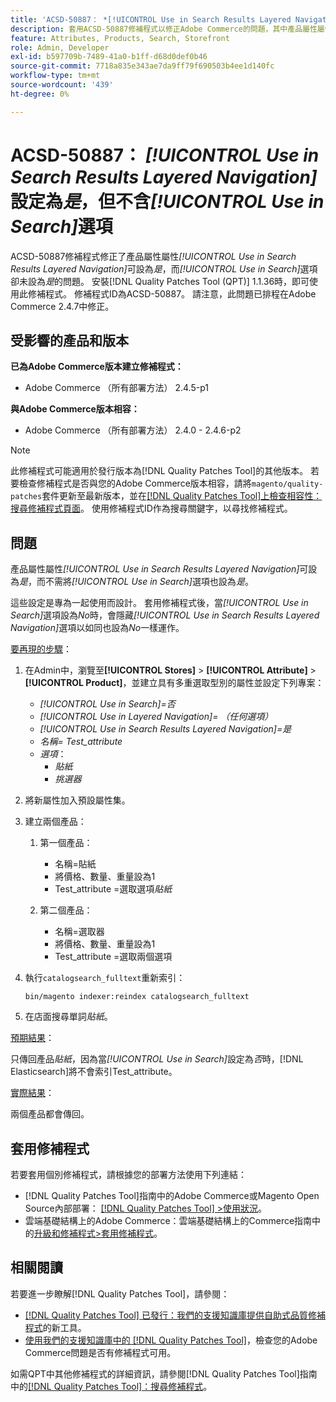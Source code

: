 ```yaml
---
title: 'ACSD-50887： *[!UICONTROL Use in Search Results Layered Navigation]*設定為Yes，不含*[!UICONTROL Use in Search]*選項'
description: 套用ACSD-50887修補程式以修正Adobe Commerce的問題，其中產品屬性屬性*[!UICONTROL Use in Search Results Layered Navigation]*可設為*Yes*，而*[!UICONTROL Use in Search]*選項也可設為*Yes*。
feature: Attributes, Products, Search, Storefront
role: Admin, Developer
exl-id: b597709b-7489-41a0-b1ff-d68d0def0b46
source-git-commit: 7718a835e343ae7da9ff79f690503b4ee1d140fc
workflow-type: tm+mt
source-wordcount: '439'
ht-degree: 0%

---
```


# ACSD-50887： *[!UICONTROL Use in Search Results Layered Navigation]*&#x200B;設定為&#x200B;*是*，但不含&#x200B;*[!UICONTROL Use in Search]*&#x200B;選項

ACSD-50887修補程式修正了產品屬性屬性&#x200B;*[!UICONTROL Use in Search Results Layered Navigation]*&#x200B;可設為&#x200B;*是*，而&#x200B;*[!UICONTROL Use in Search]*&#x200B;選項卻未設為&#x200B;*是*&#x200B;的問題。 安裝[!DNL Quality Patches Tool (QPT)] 1.1.36時，即可使用此修補程式。 修補程式ID為ACSD-50887。 請注意，此問題已排程在Adobe Commerce 2.4.7中修正。

## 受影響的產品和版本

**已為Adobe Commerce版本建立修補程式：**

* Adobe Commerce （所有部署方法） 2.4.5-p1

**與Adobe Commerce版本相容：**

* Adobe Commerce （所有部署方法） 2.4.0 - 2.4.6-p2

>[!NOTE]
>
>此修補程式可能適用於發行版本為[!DNL Quality Patches Tool]的其他版本。 若要檢查修補程式是否與您的Adobe Commerce版本相容，請將`magento/quality-patches`套件更新至最新版本，並在[[!DNL Quality Patches Tool]上檢查相容性：搜尋修補程式頁面](https://experienceleague.adobe.com/tools/commerce-quality-patches/index.html?lang=zh-Hant)。 使用修補程式ID作為搜尋關鍵字，以尋找修補程式。

## 問題

產品屬性屬性&#x200B;*[!UICONTROL Use in Search Results Layered Navigation]*&#x200B;可設為&#x200B;*是*，而不需將&#x200B;*[!UICONTROL Use in Search]*&#x200B;選項也設為&#x200B;*是*。

這些設定是專為一起使用而設計。 套用修補程式後，當&#x200B;*[!UICONTROL Use in Search]*&#x200B;選項設為&#x200B;*No*&#x200B;時，會隱藏&#x200B;*[!UICONTROL Use in Search Results Layered Navigation]*&#x200B;選項以如同也設為&#x200B;*No*&#x200B;一樣運作。

<u>要再現的步驟</u>：

1. 在Admin中，瀏覽至&#x200B;**[!UICONTROL Stores]** > **[!UICONTROL Attribute]** > **[!UICONTROL Product]**，並建立具有多重選取型別的屬性並設定下列專案：

   * *[!UICONTROL Use in Search]=否*
   * *[!UICONTROL Use in Layered Navigation]= （任何選項）*
   * *[!UICONTROL Use in Search Results Layered Navigation]=是*
   * *名稱= Test_attribute*
   * *選項*：
      * *貼紙*
      * *挑選器*

1. 將新屬性加入預設屬性集。
1. 建立兩個產品：

   1. 第一個產品：
      * 名稱=貼紙
      * 將價格、數量、重量設為1
      * Test_attribute =選取選項&#x200B;*貼紙*

   1. 第二個產品：
      * 名稱=選取器
      * 將價格、數量、重量設為1
      * Test_attribute =選取兩個選項

1. 執行`catalogsearch_fulltext`重新索引：

   `bin/magento indexer:reindex catalogsearch_fulltext`

1. 在店面搜尋單詞&#x200B;*貼紙*。

<u>預期結果</u>：

只傳回產品&#x200B;*貼紙*，因為當&#x200B;*[!UICONTROL Use in Search]*&#x200B;設定為&#x200B;*否*&#x200B;時，[!DNL Elasticsearch]將不會索引Test_attribute。

<u>實際結果</u>：

兩個產品都會傳回。

## 套用修補程式

若要套用個別修補程式，請根據您的部署方法使用下列連結：

* [!DNL Quality Patches Tool]指南中的Adobe Commerce或Magento Open Source內部部署： [[!DNL Quality Patches Tool] >使用狀況](https://experienceleague.adobe.com/docs/commerce-operations/tools/quality-patches-tool/usage.html?lang=zh-Hant)。
* 雲端基礎結構上的Adobe Commerce：雲端基礎結構上的Commerce指南中的[升級和修補程式>套用修補程式](https://experienceleague.adobe.com/docs/commerce-cloud-service/user-guide/develop/upgrade/apply-patches.html?lang=zh-Hant)。

## 相關閱讀

若要進一步瞭解[!DNL Quality Patches Tool]，請參閱：

* [[!DNL Quality Patches Tool] 已發行：我們的支援知識庫提供自助式品質修補程式](/help/announcements/adobe-commerce-announcements/magento-quality-patches-released-new-tool-to-self-serve-quality-patches.md)的新工具。
* [使用我們的支援知識庫中的 [!DNL Quality Patches Tool]](/help/support-tools/patches-available-in-qpt-tool/check-patch-for-magento-issue-with-magento-quality-patches.md)，檢查您的Adobe Commerce問題是否有修補程式可用。

如需QPT中其他修補程式的詳細資訊，請參閱[!DNL Quality Patches Tool]指南中的[[!DNL Quality Patches Tool]：搜尋修補程式](https://experienceleague.adobe.com/tools/commerce-quality-patches/index.html?lang=zh-Hant)。
